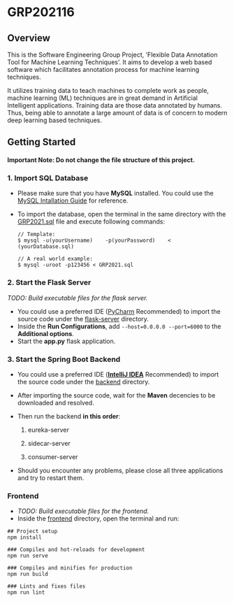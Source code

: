 # GRP202116

## Overview

This is the Software Engineering Group Project, ’Flexible Data Annotation Tool for Machine
Learning Techniques’. It aims to develop a web based software which facilitates annotation
process for machine learning techniques. 

It utilizes training data to teach machines to complete work as people, machine learning (ML)
techniques are in great demand in Artificial Intelligent applications. Training data are
those data annotated by humans. Thus, being able to annotate a large amount of data
is of concern to modern deep learning based techniques.



## Getting Started

#### Important Note: Do not change the file structure of this project.

### 1. Import SQL Database

+ Please make sure that you have **MySQL** installed. You could use the [MySQL Intallation Guide](https://dev.mysql.com/doc/mysql-installation-excerpt/5.7/en/) for reference.

+ To import the database, open the terminal in the same directory with the  [GRP2021.sql](./SQL/GRP2021.sql) file and execute following commands:

  ```
  // Template:
  $ mysql -u(yourUsername)    -p(yourPassword)    <  (yourDatabase.sql)
  
  // A real world example:
  $ mysql -uroot -p123456 < GRP2021.sql
  ```

  

### 2. Start the Flask Server

*_TODO: Build executable files for the flask server._*

+ You could use a preferred IDE ([PyCharm](https://www.jetbrains.com/pycharm/) Recommended) to import the source code under the [flask-server](./flask-server/) directory.
+ Inside the **Run Configurations**, add `--host=0.0.0.0 --port=6000` to the **Additional options**.
+ Start the **app.py** flask application.



### 3. Start the Spring Boot Backend

+ You could use a preferred IDE ([**IntelliJ IDEA**](https://www.jetbrains.com/idea/) Recommended) to import the source code under the [backend](./backend/) directory.

+ After importing the source code, wait for the **Maven** decencies to be downloaded and resolved.

+ Then run the backend **in this order**:

  1. eureka-server

  2. sidecar-server

  3. consumer-server

* Should you encounter any problems, please close all three applications and try to restart them.



### Frontend

+ _TODO: Build executable files for the frontend._
+ Inside the [frontend](./frontend/) directory, open the terminal and run:

```
## Project setup
npm install

### Compiles and hot-reloads for development
npm run serve

### Compiles and minifies for production
npm run build

### Lints and fixes files
npm run lint
```


